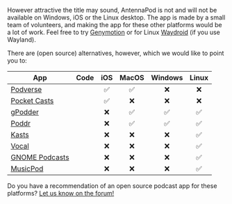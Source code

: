 However attractive the title may sound, AntennaPod is not and will not be available on Windows, iOS or the Linux desktop. The app is made by a small team of volunteers, and making the app for these other platforms would be a lot of work. Feel free to try [Genymotion](https://www.genymotion.com) or for Linux [Waydroid](https://waydro.id) (if you use Wayland).

There are (open source) alternatives, however, which we would like to point you to:

<!-- mdpo-disable -->
<!-- mdpo-enable-next-line -->

App|Code|iOS|MacOS|Windows|Linux
---|---|:---:|:---:|:---:|:---:
[Podverse](https://podverse.fm/about)|[<i class="fab fa-github"></i>](https://github.com/podverse/podverse-rn)|✅|✅|❌|❌
[Pocket Casts](https://pocketcasts.com/)|[<i class="fab fa-github"></i>](https://github.com/Automattic/pocket-casts-ios)|✅|❌|❌|❌
[gPodder](https://gpodder.github.io/)|[<i class="fab fa-github"></i>](https://github.com/gpodder/gpodder)|❌|✅|✅|✅
[Poddr](https://sn8z.github.io/Poddr/)|[<i class="fab fa-github"></i>](https://github.com/Sn8z/Poddr)|❌|✅|✅|✅
[Kasts](https://apps.kde.org/kasts/)|[<i class="fab fa-gitlab"></i>](https://invent.kde.org/multimedia/kasts)|❌|❌|❌|✅
[Vocal](https://vocalproject.net/)|[<i class="fab fa-github"></i>](https://github.com/VocalPodcastProject/vocal)|❌|❌|❌|✅
[GNOME Podcasts](https://apps.gnome.org/app/org.gnome.Podcasts/)|[<i class="fab fa-gitlab"></i>](https://gitlab.gnome.org/World/podcasts)|❌|❌|❌|✅
[MusicPod](https://snapcraft.io/musicpod)|[<i class="fab fa-github"></i>](https://github.com/ubuntu-flutter-community/musicpod)|❌|❌|❌|✅

<!-- mdpo-enable -->
Do you have a recommendation of an open source podcast app for these platforms? [Let us know on the forum!](https://forum.antennapod.org)
